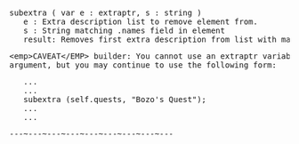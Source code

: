 <div class="mw-parser-output"><p><br />
<span id="bpsubex"></span>
</p>
<pre>subextra ( var e&#160;: extraptr, s&#160;: string )
   e&#160;: Extra description list to remove element from.
   s&#160;: String matching .names field in element
   result: Removes first extra description from list with matching name.
</pre>
<pre>&lt;emp&gt;CAVEAT&lt;/EMP&gt; builder: You cannot use an extraptr variable as the e
argument, but you may continue to use the following form:
</pre>
<pre>   ...
   ...
   subextra (self.quests, "Bozo's Quest");
   ...
   ...
</pre>
<pre>---~---~---~---~---~---~---~---~---
</pre></div>